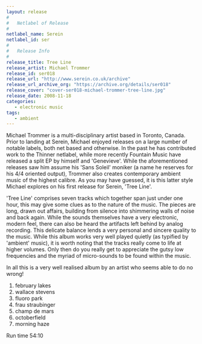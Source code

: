 ```yaml
---
layout: release
#
#   Netlabel of Release
#
netlabel_name: Serein
netlabel_id: ser
#
#   Release Info
#
release_title: Tree Line
release_artist: Michael Trommer
release_id: ser018
release_url: "http://www.serein.co.uk/archive"
release_url_archive_org: "https://archive.org/details/ser018"
release_cover: "cover-ser018-michael-trommer-tree-line.jpg"
release_date: 2008-11-18
categories:
   - electronic music
tags:
   - ambient
---
```

Michael Trommer is a multi-disciplinary artist based in Toronto, Canada. Prior to landing at Serein, Michael enjoyed releases on a large number of notable labels, both net based and otherwise. In the past he has contributed work to the Thinner netlabel, while more recently Fountain Music have released a split EP by himself and 'Genevieve'. While the aforementioned releases saw him assume his 'Sans Soleil' moniker (a name he reserves for his 4/4 oriented output), Trommer also creates contemporary ambient music of the highest calibre. As you may have guessed, it is this latter style Michael explores on his first release for Serein, 'Tree Line'.

'Tree Line' comprises seven tracks which together span just under one hour, this may give some clues as to the nature of the music. The pieces are long, drawn out affairs, building from silence into shimmering walls of noise and back again. While the sounds themselves have a very electronic, modern feel, there can also be heard the artifacts left behind by analog recording. This delicate balance lends a very personal and sincere quality to the music. While this album works very well played quietly (as typified by 'ambient' music), it is worth noting that the tracks really come to life at higher volumes. Only then do you really get to appreciate the gutsy low frequencies and the myriad of micro-sounds to be found within the music.

In all this is a very well realised album by an artist who seems able to do no wrong!

1. february lakes
2. wallace stevens
3. fluoro park
4. frau straubinger
5. champ de mars
6. octoberfield
7. morning haze

Run time 54:10
